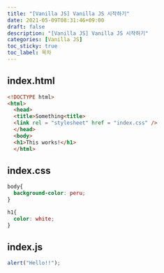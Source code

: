 ```yaml
---
title: "[Vanilla JS] Vanilla JS 시작하기"
date: 2021-05-09T08:31:46+09:00
draft: false
description: "[Vanilla JS] Vanilla JS 시작하기"
categories: [Vanilla JS]
toc_sticky: true
toc_label: 목차
---
```


## index.html


```html
<!DOCTYPE html>
<html>
  <head>
  <title>Something<title>
  <link rel = "stylesheet" href = "index.css" />
  </head>
  <body>
  <h1>This works!</h1>
  </html>
```

## index.css

```css
body{
  background-color: peru;
}

h1{
  color: white;
}

```

## index.js

```javascript
alert("Hello!!");
```

</div>
</details>
